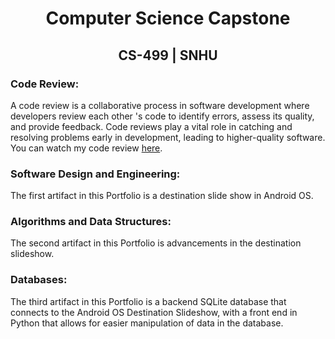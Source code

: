 # <center>Computer Science Capstone</center>

## <center>CS-499 | SNHU</center>

### Code Review:

A code review is a collaborative process in software development where developers review each other 's code to identify errors, assess its quality, and provide feedback.
Code reviews play a vital role in catching and resolving problems early in development, leading to higher-quality software. You can watch my code review <a href="https://youtu.be/mM0wrSi6K7k">here</a>.

### Software Design and Engineering:

The first artifact in this Portfolio is a destination slide show in Android OS. 

### Algorithms and Data Structures:

The second artifact in this Portfolio is advancements in the destination slideshow. 

### Databases:

The third artifact in this Portfolio is a backend SQLite database that connects to the Android OS Destination Slideshow, with a front end in Python that allows for easier manipulation of data in the database. 

